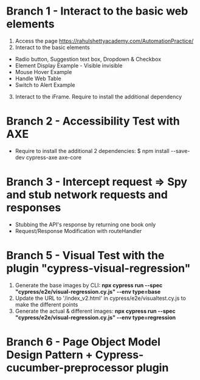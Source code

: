 # Branch 1 - Interact to the basic web elements

1. Access the page https://rahulshettyacademy.com/AutomationPractice/
2. Interact to the basic elements

- Radio button, Suggestion text box, Dropdown & Checkbox
- Element Display Example - Visible invisible
- Mouse Hover Example
- Handle Web Table
- Switch to Alert Example

3. Interact to the iFrame. Require to install the additional dependency

# Branch 2 - Accessibility Test with AXE

- Require to install the additional 2 dependencies: $ npm install --save-dev cypress-axe axe-core

# Branch 3 - Intercept request => Spy and stub network requests and responses

- Stubbing the API's response by returning one book only
- Request/Response Modification with routeHandler

# Branch 5 - Visual Test with the plugin "cypress-visual-regression"

1. Generate the base images by CLI: **npx cypress run --spec "cypress/e2e/visual-regression.cy.js" --env type=base**
2. Update the URL to '/index_v2.html' in cypress/e2e/visualtest.cy.js to make the different points
3. Generate the actual & different images: **npx cypress run --spec "cypress/e2e/visual-regression.cy.js" --env type=regression**

# Branch 6 - Page Object Model Design Pattern + Cypress-cucumber-preprocessor plugin
